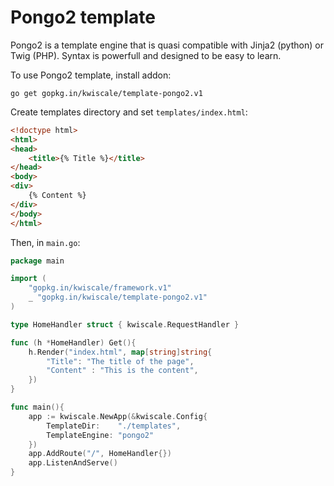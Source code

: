 # Pongo2 template

Pongo2 is a template engine that is quasi compatible with Jinja2 (python) or Twig (PHP). Syntax is powerfull and designed to be easy to learn.

To use Pongo2 template, install addon:

```
go get gopkg.in/kwiscale/template-pongo2.v1
```

Create templates directory and set `templates/index.html`:

```html
<!doctype html>
<html>
<head>
    <title>{% Title %}</title>
</head>
<body>
<div>
    {% Content %}
</div>
</body>
</html>
```

Then, in `main.go`:

```go
package main

import (
    "gopkg.in/kwiscale/framework.v1"
    _ "gopkg.in/kwiscale/template-pongo2.v1"
)

type HomeHandler struct { kwiscale.RequestHandler }

func (h *HomeHandler) Get(){
    h.Render("index.html", map[string]string{
        "Title": "The title of the page",
        "Content" : "This is the content",
    })
}

func main(){
    app := kwiscale.NewApp(&kwiscale.Config{
        TemplateDir:    "./templates",
        TemplateEngine: "pongo2"
    })
    app.AddRoute("/", HomeHandler{})
    app.ListenAndServe()  
}
```
